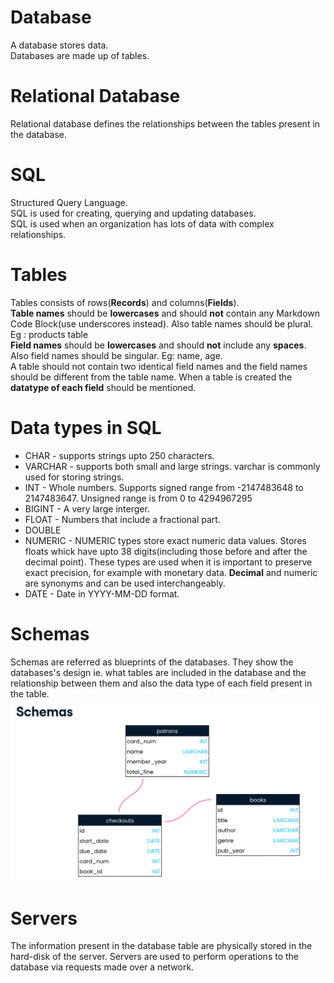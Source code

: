 # Database
  A database stores data.  
  Databases are made up of tables.  

# Relational Database
  Relational database defines the relationships between the tables present in the database.  

# SQL
  Structured Query Language.  
  SQL is used for creating, querying and updating databases.  
  SQL is used when an organization has lots of data with complex relationships.

# Tables
  Tables consists of rows(**Records**) and columns(**Fields**).  
  **Table names** should be **lowercases** and should **not** contain any Markdown Code Block(use underscores instead). Also table names should be plural. Eg : products table  
  **Field names** should be **lowercases** and should **not** include any **spaces**. Also field names should be singular. Eg: name, age.  
  A table should not contain two identical field names and the field names should be different from the table name.
  When a table is created the **datatype of each field** should be mentioned.  

# Data types in SQL
  - CHAR - supports strings upto 250 characters.
  - VARCHAR - supports both small and large strings. varchar is commonly used for storing strings.
  - INT - Whole numbers. Supports signed range from -2147483648 to 2147483647. Unsigned range is from 0 to 4294967295
  - BIGINT - A very large interger.
  - FLOAT - Numbers that include a fractional part.
  - DOUBLE
  - NUMERIC - NUMERIC types store exact numeric data values. Stores floats whick have upto 38 digits(including those before and after the decimal point). These types are used when it is important to preserve exact precision, for example with monetary data. **Decimal** and numeric are synonyms and can be used interchangeably.
  - DATE - Date in YYYY-MM-DD format.


  
# Schemas
  Schemas are referred as blueprints of the databases. They show the databases's design ie. what tables are included in the database and the relationship between them and also the data type of each field present in the table.  
  ![schema](./schema.png)  

# Servers
  The information present in the database table are physically stored in the hard-disk of the server. Servers are used to perform operations to the database via requests made over a network.
